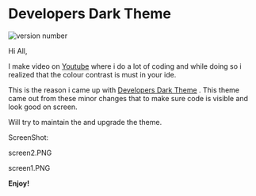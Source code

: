 # Developers Dark Theme

![version number](https://vsmarketplacebadge.apphb.com/version/BigTechTalk.developers-dark-theme.svg)

Hi All,

I make video on [Youtube](https://www.youtube.com/channel/UC70FzDDRiJZ6BUyxmolBXow) where i do a lot of coding and while doing so i realized that the colour contrast is must in your ide.

This is the reason i came up with [Developers Dark Theme](https://marketplace.visualstudio.com/items?itemName=BigTechTalk.developers-dark-theme) . This theme came out from these minor changes that to make sure code is visible and look good on screen.

Will try to maintain the and upgrade the theme.

ScreenShot:

screen2.PNG

screen1.PNG


**Enjoy!**
